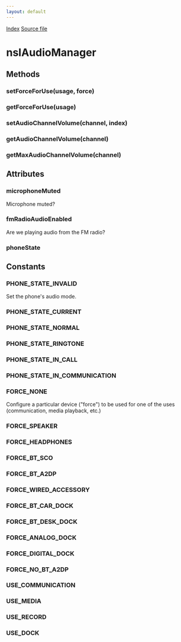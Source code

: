 ```yaml
---
layout: default
---
```

<div id='links'><a href="../index.html">Index</a>
<a href="http://dxr.mozilla.org/mozilla-central/source/dom/system/gonk/nsIAudioManager.idl">Source file</a>
</div>

# nsIAudioManager #

## Methods ##

### setForceForUse(usage, force) ###

### getForceForUse(usage) ###

### setAudioChannelVolume(channel, index) ###

### getAudioChannelVolume(channel) ###

### getMaxAudioChannelVolume(channel) ###

## Attributes ##

### microphoneMuted ###
  
Microphone muted?  
  

### fmRadioAudioEnabled ###
  
Are we playing audio from the FM radio?  
  

### phoneState ###

## Constants ##

### PHONE_STATE_INVALID ###
  
Set the phone's audio mode.  
  

### PHONE_STATE_CURRENT ###

### PHONE_STATE_NORMAL ###

### PHONE_STATE_RINGTONE ###

### PHONE_STATE_IN_CALL ###

### PHONE_STATE_IN_COMMUNICATION ###

### FORCE_NONE ###
  
Configure a particular device ("force") to be used for one of the uses  
(communication, media playback, etc.)  
  

### FORCE_SPEAKER ###

### FORCE_HEADPHONES ###

### FORCE_BT_SCO ###

### FORCE_BT_A2DP ###

### FORCE_WIRED_ACCESSORY ###

### FORCE_BT_CAR_DOCK ###

### FORCE_BT_DESK_DOCK ###

### FORCE_ANALOG_DOCK ###

### FORCE_DIGITAL_DOCK ###

### FORCE_NO_BT_A2DP ###

### USE_COMMUNICATION ###

### USE_MEDIA ###

### USE_RECORD ###

### USE_DOCK ###
